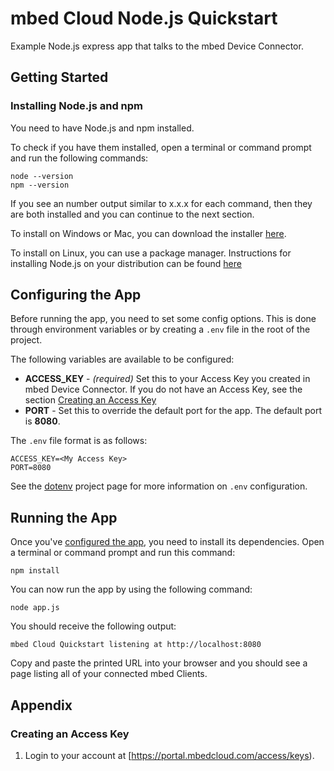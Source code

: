 # mbed Cloud Node.js Quickstart

Example Node.js express app that talks to the mbed Device Connector.

## Getting Started

### Installing Node.js and npm

You need to have Node.js and npm installed.

To check if you have them installed, open a terminal or command prompt and run the following commands:

```
node --version
npm --version
```

If you see an number output similar to x.x.x for each command, then they are both installed and you can continue to the next section.

To install on Windows or Mac, you can download the installer [here](https://nodejs.org/en/download).

To install on Linux, you can use a package manager. Instructions for installing Node.js on your distribution can be found [here](https://nodejs.org/en/download/package-manager)

## Configuring the App

Before running the app, you need to set some config options. This is done through environment variables or by creating a `.env` file in the root of the project.

The following variables are available to be configured:

- **ACCESS_KEY** - *(required)* Set this to your Access Key you created in mbed Device Connector. If you do not have an Access Key, see the section [Creating an Access Key](#creating-an-access-key)
- **PORT** - Set this to override the default port for the app. The default port is **8080**.

The `.env` file format is as follows:

```
ACCESS_KEY=<My Access Key>
PORT=8080
```

See the [dotenv](https://github.com/motdotla/dotenv) project page for more information on `.env` configuration.


## Running the App

Once you've [configured the app](#configuring-the-app), you need to install its dependencies. Open a terminal or command prompt and run this command:
```
npm install
```

You can now run the app by using the following command:

```
node app.js
```

You should receive the following output:

```
mbed Cloud Quickstart listening at http://localhost:8080
```

Copy and paste the printed URL into your browser and you should see a page listing all of your connected mbed Clients.

## Appendix

### Creating an Access Key

1. Login to your account at [https://portal.mbedcloud.com/access/keys).

